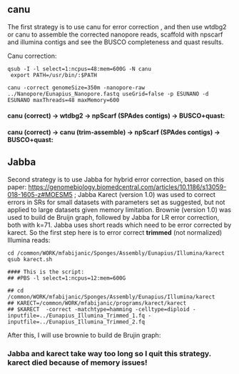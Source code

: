## canu 

The first strategy is to use canu for error correction , and then use wtdbg2 or canu to assemble the corrected nanopore reads, scaffold with npscarf and illumina contigs and see the BUSCO completeness and quast results.

Canu correction:

```
qsub -I -l select=1:ncpus=48:mem=600G -N canu
 export PATH=/usr/bin/:$PATH

canu -correct genomeSize=350m -nanopore-raw ../Nanopore/Eunapius_Nanopore.fastq useGrid=false -p ESUNANO -d ESUNANO maxThreads=48 maxMemory=600

```

#### canu (correct) -> wtdbg2 -> npScarf (SPAdes contigs) -> BUSCO+quast:


#### canu (correct) -> canu (trim-assemble) -> npScarf (SPAdes contigs) -> BUSCO+quast:



## Jabba 

Second strategy is to use Jabba for hybrid error correction, based on this paper: https://genomebiology.biomedcentral.com/articles/10.1186/s13059-018-1605-z#MOESM5 ; Jabba
Karect (version 1.0) was used to correct errors in SRs for small datasets with parameters set as suggested, but not applied to large datasets given memory limitation. Brownie (version 1.0) was used to build de Bruijn graph, followed by Jabba for LR error correction,
both with k=71. Jabba uses short reads which need to be error corrected by karect. So the first step here is to error correct **trimmed** (not normalized) Illumina reads:

```
cd /common/WORK/mfabijanic/Sponges/Assembly/Eunapius/Illumina/karect
qsub karect.sh

#### This is the script:
## #PBS -l select=1:ncpus=12:mem=600G

## cd /common/WORK/mfabijanic/Sponges/Assembly/Eunapius/Illumina/karect
## KARECT=/common/WORK/mfabijanic/programs/karect/karect
## $KARECT  -correct -matchtype=hamming -celltype=diploid -inputfile=../Eunapius_Illumina_Trimmed_1.fq -inputfile=../Eunapius_Illumina_Trimmed_2.fq

```
After this, I will use brownie to build de Brujin graph:

### Jabba and karect take way too long so I quit this strategy. karect died because of memory issues! 




